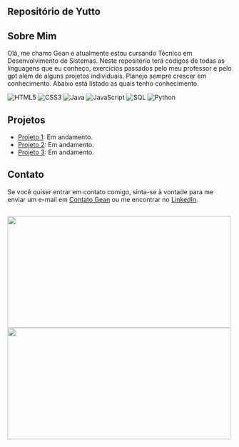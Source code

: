 ## Repositório de Yutto

## Sobre Mim

Olá, me chamo Gean e atualmente estou cursando Técnico em Desenvolvimento de Sistemas. Neste repositório terá códigos de todas as línguagens que eu conheço, exercícios passados pelo meu professor e pelo gpt além de alguns projetos individuais. Planejo sempre crescer em conhecimento. Abaixo está listado as quais tenho conhecimento.

<div>
    <img src="https://img.icons8.com/color/96/000000/html-5.png" alt="HTML5">
    <img src="https://img.icons8.com/color/96/000000/css3.png" alt="CSS3">
    <img src="https://img.icons8.com/color/96/000000/java-coffee-cup-logo.png" alt="Java">
    <img src="https://img.icons8.com/color/96/000000/javascript.png" alt="JavaScript">
    <img src="https://img.icons8.com/color/96/000000/sql.png" alt="SQL">
    <img src="https://img.icons8.com/color/96/000000/python.png" alt="Python">
</div>

## Projetos

- [Projeto 1](link_para_o_projeto_1): Em andamento. 
- [Projeto 2](link_para_o_projeto_2): Em andamento.
- [Projeto 3](link_para_o_projeto_3): Em andamento.

## Contato

Se você quiser entrar em contato comigo, sinta-se à vontade para me enviar um e-mail em [Contato Gean](mailto:contatogeanpls@gmail.com) ou me encontrar no [LinkedIn](https://www.linkedin.com/in/gean-carlos-b24651266?utm_source=share&utm_campaign=share_via&utm_content=profile&utm_medium=android_app).




##

<div>
  <img align="left" width="500" height="250" src="https://i.pinimg.com/originals/0f/f8/29/0ff829f00ed6dc0280fc32b4c1565d8b.gif" />
  <img align="left" width="500" height="250" src="https://i.pinimg.com/originals/45/b4/f8/45b4f8716d16161c0e01c465105d7b7f.gif" />
</div>

###
